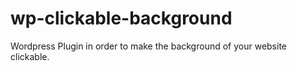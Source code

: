 # wp-clickable-background
Wordpress Plugin in order to make the background of your website clickable.
